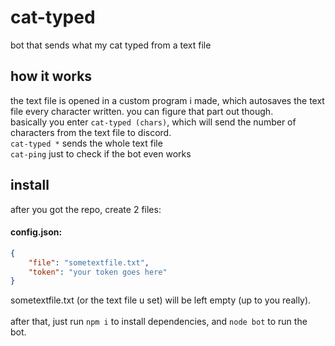 # cat-typed
bot that sends what my cat typed from a text file
## how it works
the text file is opened in a custom program i made, which autosaves the text file every character written. you  can figure that part out though.<br>
basically you enter `cat-typed (chars)`, which will send the number of characters from the text file to discord.<br>
`cat-typed *` sends the whole text file<br>
`cat-ping`  just to check if the bot even works
## install
after you got the repo, create 2 files:<br>
#### config.json:
```json
{
    "file": "sometextfile.txt",
    "token": "your token goes here"
}
```
sometextfile.txt (or the text file u set) will be left empty (up to you really).<br><br>
after that, just run `npm i` to install dependencies, and `node bot` to run the bot.